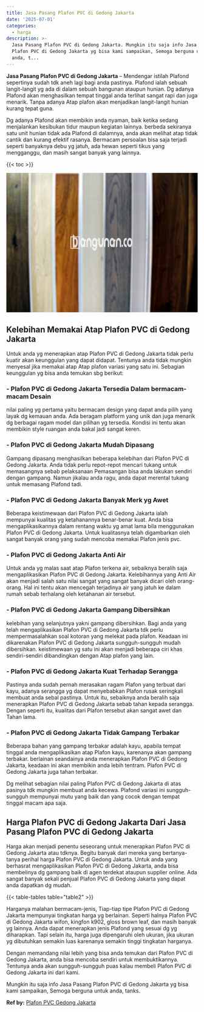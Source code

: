 ```yaml
---
title: Jasa Pasang Plafon PVC di Gedong Jakarta
date: '2025-07-01'
categories:
  - harga
description: >-
  Jasa Pasang Plafon PVC di Gedong Jakarta. Mungkin itu saja info Jasa Pasang
  Plafon PVC di Gedong Jakarta yg bisa kami sampaikan, Semoga berguna untuk
  anda, t...
---
```


**Jasa Pasang Plafon PVC di Gedong Jakarta** – Mendengar istilah Plafond sepertinya sudah tdk aneh lagi bagi anda pastinya. Plafond ialah sebuah langit-langit yg ada di dalam sebuah bangunan ataupun hunian. Dg adanya Plafond akan menghasilkan tempat tinggal anda terlihat sangat rapi dan juga menarik. Tanpa adanya Atap plafon akan menjadikan langit-langit hunian kurang tepat guna.

Dg adanya Plafond akan membikin anda nyaman, baik ketika sedang menjalankan kesibukan tidur maupun kegiatan lainnya. berbeda sekiranya satu unit hunian tidak ada Plafond di dalamnya, anda akan melihat atap tidak cantik dan kurang efektif rasanya. Bermacam persoalan bisa saja terjadi seperti banyaknya debu yg jatuh, ada hewan seperti tikus yang mengganggu, dan masih sangat banyak yang lainnya.

{{< toc >}}

![Jasa Pasang Plafon PVC di Gedong Jakarta](/images/flafond-pvc-murah28.png)

## Kelebihan Memakai Atap Plafon PVC di Gedong Jakarta

Untuk anda yg menerapkan atap Plafon PVC di Gedong Jakarta tidak perlu kuatir akan keunggulan yang dapat didapat. Tentunya anda tidak mungkin menyesal jika memakai atap Atap plafon variasi yang satu ini. Sebagian keunggulan yg bisa anda temukan sbg berikut:

### \- Plafon PVC di Gedong Jakarta Tersedia Dalam bermacam-macam Desain

nilai paling yg pertama yaitu bermacam design yang dapat anda pilih yang layak dg kemauan anda. Ada beragam platform yang unik dan juga menarik dg berbagai ragam model dan pilihan yg tersedia. Kondisi ini tentu akan membikin style ruangan anda bakal jadi sangat keren.

### \- Plafon PVC di Gedong Jakarta Mudah Dipasang

Gampang dipasang menghasilkan beberapa kelebihan dari Plafon PVC di Gedong Jakarta. Anda tidak perlu repot-repot mencari tukang untuk memasangnya sebab pelaksanaan Pemasangan bisa anda lakukan sendiri dengan gampang. Namun jikalau anda ragu, anda dapat merental tukang untuk memasang Plafond tadi.

### \- Plafon PVC di Gedong Jakarta Banyak Merk yg Awet

Beberapa keistimewaan dari Plafon PVC di Gedong Jakarta ialah mempunyai kualitas yg ketahanannya benar-benar kuat. Anda bisa mengaplikasikannya dalam rentang waktu yg amat lama bila menggunakan Plafon PVC di Gedong Jakarta. Untuk kualitasnya telah digambarkan oleh sangat banyak orang yang sudah mencoba memakai Plafon jenis pvc.

### \- Plafon PVC di Gedong Jakarta Anti Air

Untuk anda yg malas saat atap Plafon terkena air, sebaiknya beralih saja mengaplikasikan Plafon PVC di Gedong Jakarta. Kelebihannya yang Anti Air akan menjadi salah satu nilai sangat yang sangat banyak dicari oleh orang-orang. Hal ini tentu akan mencegah terjadinya air yang jatuh ke dalam rumah sebab terhalang oleh ketahanan air tersebut.

### \- Plafon PVC di Gedong Jakarta Gampang Dibersihkan

kelebihan yang selanjutnya yakni gampang dibersihkan. Bagi anda yang telah mengaplikasikan Plafon PVC di Gedong Jakarta tdk perlu mempermasalahkan soal kotoran yang melekat pada plafon. Keadaan ini dikarenakan Plafon PVC di Gedong Jakarta sungguh-sungguh mudah dibersihkan. keistimewaan yg satu ini akan menjadi beberapa ciri khas sendiri-sendiri dibandingkan dengan Atap plafon yang lain.

### \- Plafon PVC di Gedong Jakarta Kuat Terhadap Serangga

Pastinya anda sudah pernah merasakan ragam Plafon yang terbuat dari kayu, adanya serangga yg dapat menyebabkan Plafon rusak seringkali membuat anda sebal pastinya. Untuk itu, sebaiknya anda beralih saja menerapkan Plafon PVC di Gedong Jakarta sebab tahan kepada serangga. Dengan seperti itu, kualitas dari Plafon tersebut akan sangat awet dan Tahan lama.

### \- Plafon PVC di Gedong Jakarta Tidak Gampang Terbakar

Beberapa bahan yang gampang terbakar adalah kayu, apabila tempat tinggal anda mengaplikasikan atap Plafon kayu, karenanya akan gampang terbakar. berlainan seandainya anda menerapkan Plafon PVC di Gedong Jakarta, keadaan ini akan membikin anda lebih tentram. Plafon PVC di Gedong Jakarta juga tahan terbakar.

Dg melihat sebagian nilai paling Plafon PVC di Gedong Jakarta di atas pasinya tdk mungkin membuat anda kecewa. Plafond variasi ini sungguh-sungguh mempunyai mutu yang baik dan yang cocok dengan tempat tinggal macam apa saja.

## Harga Plafon PVC di Gedong Jakarta Dari Jasa Pasang Plafon PVC di Gedong Jakarta

Harga akan menjadi penentu seseorang untuk menerapkan Plafon PVC di Gedong Jakarta atau tdknya. Begitu banyak dari mereka yang bertanya-tanya perihal harga Plafon PVC di Gedong Jakarta. Untuk anda yang berhasrat mengaplikasikan Plafon PVC di Gedong Jakarta, anda bisa membelinya dg gampang baik di agen terdekat ataupun supplier online. Ada sangat banyak sekali penjual Plafon PVC di Gedong Jakarta yang dapat anda dapatkan dg mudah.

{{< table-tables table="table2" >}}

Harganya malahan bermacam-jenis, Tiap-tiap tipe Plafon PVC di Gedong Jakarta mempunyai tingkatan harga yg berlainan. Seperti halnya Plafon PVC di Gedong Jakarta wifon, kingfon k902, gloss brown leaf, dan masih banyak yg lainnya. Anda dapat menerapkan jenis Plafond yang sesuai dg yg diharapkan. Tapi selain itu, harga juga dipengaruhi oleh ukuran, jika ukuran yg dibutuhkan semakin luas karenanya semakin tinggi tingkatan harganya.

Dengan memandang nilai lebih yang bisa anda temukan dari Plafon PVC di Gedong Jakarta, anda bisa mencoba sendiri untuk membuktikannya. Tentunya anda akan sungguh-sungguh puas kalau membeli Plafon PVC di Gedong Jakarta ini dari kami.

Mungkin itu saja info Jasa Pasang Plafon PVC di Gedong Jakarta yg bisa kami sampaikan, Semoga berguna untuk anda, tanks.

**Ref by:** [Plafon PVC Gedong Jakarta](https://id.wikipedia.org/wiki/Plafon)
